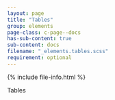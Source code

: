```yaml
---
layout: page
title: "Tables"
group: elements
page-class: c-page--docs
has-sub-content: true
sub-content: docs
filename: "_elements.tables.scss"
requirement: optional
---
```


{% include file-info.html %}

Tables
